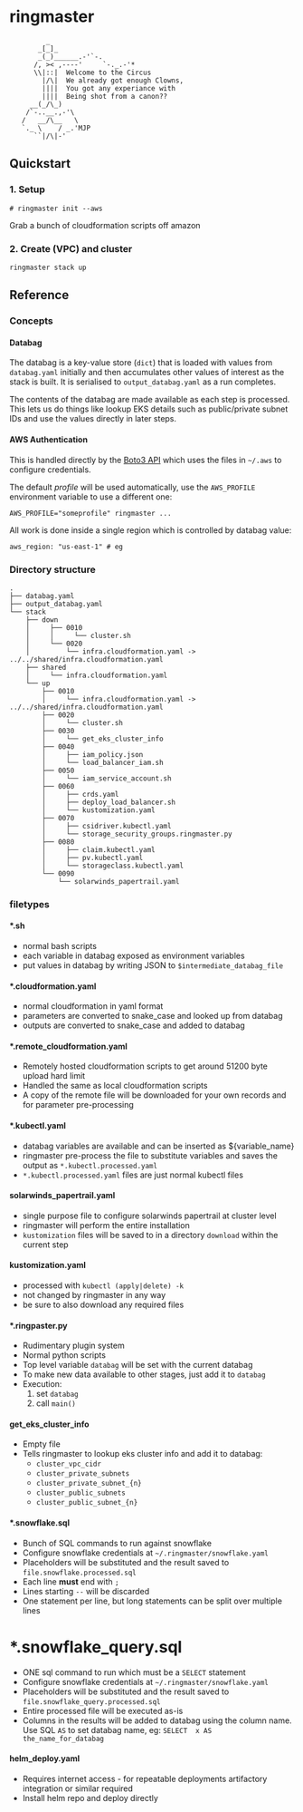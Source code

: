 # ringmaster
```
         _
       _[_]_
       _(_)______.-'`-.
      /, >< ,----'     `-._.-'*
      \\|::|  Welcome to the Circus
        |/\|  We already got enough Clowns,
        ||||  You got any experiance with
        ||||  Being shot from a canon??
     __(_/\_)
    /`-..__.,-'\
   /   __/\__   \
   `._ \    / _.'MJP
      ``|/\|-'
```
## Quickstart

### 1. Setup

```shell
# ringmaster init --aws
```

Grab a bunch of cloudformation scripts off amazon 

### 2. Create (VPC) and cluster

```shell
ringmaster stack up
```


## Reference

### Concepts

#### Databag

The databag is a key-value store (`dict`) that is loaded with values from 
`databag.yaml` initially and then accumulates other values of interest as the
stack is built. It is serialised to `output_databag.yaml` as a run completes.

The contents of the databag are made available as each step is processed. This
lets us do things like lookup EKS details such as public/private subnet IDs and
use the values directly in later steps.

#### AWS Authentication
This is handled directly by the 
[Boto3 API](https://aws.amazon.com/sdk-for-python/) which uses the files in 
`~/.aws` to configure credentials.

The default _profile_ will be used automatically, use the `AWS_PROFILE` 
environment variable to use a different one:

```
AWS_PROFILE="someprofile" ringmaster ...
```

All work is done inside a single region which is controlled by databag value:
```
aws_region: "us-east-1" # eg
```

 


### Directory structure

```
.
├── databag.yaml
├── output_databag.yaml
└── stack
    ├── down
    │     ├── 0010
    │     │     └── cluster.sh
    │     └── 0020
    │         └── infra.cloudformation.yaml -> ../../shared/infra.cloudformation.yaml
    ├── shared
    │     └── infra.cloudformation.yaml
    └── up
        ├── 0010
        │     └── infra.cloudformation.yaml -> ../../shared/infra.cloudformation.yaml
        ├── 0020
        │     └── cluster.sh
        ├── 0030
        │     └── get_eks_cluster_info
        ├── 0040
        │     ├── iam_policy.json
        │     └── load_balancer_iam.sh
        ├── 0050
        │     └── iam_service_account.sh
        ├── 0060
        │     ├── crds.yaml
        │     ├── deploy_load_balancer.sh
        │     └── kustomization.yaml
        ├── 0070
        │     ├── csidriver.kubectl.yaml
        │     └── storage_security_groups.ringmaster.py
        ├── 0080
        │     ├── claim.kubectl.yaml
        │     ├── pv.kubectl.yaml
        │     └── storageclass.kubectl.yaml
        └── 0090
            └── solarwinds_papertrail.yaml

```


### filetypes

#### *.sh
* normal bash scripts
* each variable in databag exposed as environment variables
* put values in databag by writing JSON to `$intermediate_databag_file`

#### *.cloudformation.yaml
* normal cloudformation in yaml format
* parameters are converted to snake_case and looked up from databag
* outputs are converted to snake_case and added to databag

#### *.remote_cloudformation.yaml
* Remotely hosted cloudformation scripts to get around 51200 byte upload
  hard limit
* Handled the same as local cloudformation scripts
* A copy of the remote file will be downloaded for your own records and
  for parameter pre-processing

#### *.kubectl.yaml
* databag variables are available and can be inserted as ${variable_name}
* ringmaster pre-process the file to substitute variables and saves the
  output as `*.kubectl.processed.yaml`
* `*.kubectl.processed.yaml` files are just normal kubectl files

#### solarwinds_papertrail.yaml
* single purpose file to configure solarwinds papertrail at cluster level
* ringmaster will perform the entire installation
* `kustomization` files will be saved to in a directory `download` within the 
  current step 

#### kustomization.yaml
* processed with `kubectl (apply|delete) -k`
* not changed by ringmaster in any way
* be sure to also download any required files

#### *.ringpaster.py
* Rudimentary plugin system
* Normal python scripts
* Top level variable `databag` will be set with the current databag
* To make new data available to other stages, just add it to `databag`
* Execution:
    1. set `databag`
    2. call `main()` 

#### get_eks_cluster_info
* Empty file
* Tells ringmaster to lookup eks cluster info and add it to databag:
    * `cluster_vpc_cidr`
    * `cluster_private_subnets`
    * `cluster_private_subnet_{n}`
    * `cluster_public_subnets`
    * `cluster_public_subnet_{n}`

#### *.snowflake.sql
* Bunch of SQL commands to run against snowflake
* Configure snowflake credentials at `~/.ringmaster/snowflake.yaml`
* Placeholders will be substituted and the result saved to 
  `file.snowflake.processed.sql`
* Each line **must** end with `;`
* Lines starting `--` will be discarded
* One statement per line, but long statements can be split over multiple lines

# *.snowflake_query.sql
* ONE sql command to run which must be a `SELECT` statement
* Configure snowflake credentials at `~/.ringmaster/snowflake.yaml`
* Placeholders will be substituted and the result saved to 
  `file.snowflake_query.processed.sql`
* Entire processed file will be executed as-is
* Columns in the results will be added to databag using the column name. Use 
  SQL `AS` to set databag name, eg:
  `SELECT  x AS the_name_for_databag`

#### helm_deploy.yaml
* Requires internet access - for repeatable deployments artifactory integration
  or similar required
* Install helm repo and deploy directly